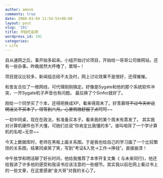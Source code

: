 ```yaml
---
author: amosk
comments: true
date: 2008-03-04 11:54:53+00:00
layout: post
slug: '191'
title: 开始忙起来
wordpress_id: 191
categories:
- Life
---
```


自从通网之后，事开始多起来。小组开始讨论项目，开始给一哥哥公司做网站，还有一些杂事。昨晚居然大呼噜了，累呀~！

项目提议比较多，新闻组总结不太及时，网上讨论效果不是很好，还得摧摧。

和舍友合拉了一根网线，可代理刚刚搞定。好像是Sygate和他的那个系统软件冲突，一开Sygate机子声音也有问题。 最后换了个Sinfor就好了。

刚给一个同学买了个本，还得把换成XP，看来得周末了。好羡慕呀~~不过今天听说明洁又不买本了，得等到六月。心里稍微舒服了点~~呵呵~~

一初中同桌，现在在政法，有准备买本子。看来我的某个周末有蒸发了。 其实我对计算机硬件也不大懂，可她们总说“你肯定比我懂的多”。谁叫咱背了一个学计算机的名呢~无奈~~

今天上数据库时，老师在黑板上画关系图。于是我也给自己的学习画了一个比较繁琐的关系图，结果同桌笑了笑，写到“考证&入党->工作->挣钱”。直接崩溃！

中午放学和明洁聊了好长时间，他给我推荐了本李开复文集《 与未来同行》，他还给我讲了许多他的感受和我读书应该注意的一些细节。其实我以前在网上看过书上的一些文章，在这里感谢“金大哥”对我的关心了。

